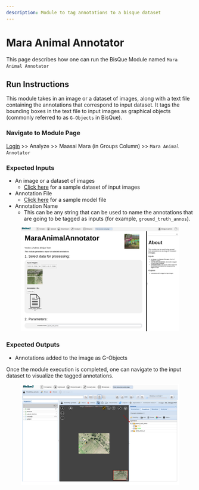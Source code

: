 ```yaml
---
description: Module to tag annotations to a bisque dataset
---
```


# Mara Animal Annotator

This page describes how one can run the BisQue Module named `Mara Animal Annotator`

## Run Instructions

This module takes in an image or a dataset of images, along with a text file containing the annotations that correspond to input dataset. It tags the bounding boxes in the text file to input images as graphical objects (commonly referred to as `G-Objects` in BisQue).

### Navigate to Module Page

[Login](../../login-signup.md) >> Analyze >> Maasai Mara (in Groups Column) >> `Mara Animal Annotator`

### Expected Inputs

* An image or a dataset of images
  * [Click here](https://bisque2.ece.ucsb.edu/client\_service/view?resource=https://bisque2.ece.ucsb.edu/data\_service/00-KiEfGPpfTrHigpoUtTjKgB) for a sample dataset of input images
* Annotation File
  * [Click here](https://bisque2.ece.ucsb.edu/client\_service/view?resource=https://bisque2.ece.ucsb.edu/data\_service/00-aZxfYuTBhne4uQSUv5Mkd) for a sample model file
* Annotation Name
  * This can be any string that can be used to name the annotations that are going to be tagged as inputs (for example, `ground_truth_annos`).

<figure><img src="../../../.gitbook/assets/image (21).png" alt=""><figcaption></figcaption></figure>

### Expected Outputs

* Annotations added to the image as G-Objects

Once the module execution is completed, one can navigate to the input dataset to visualize the tagged annotations.

<figure><img src="../../../.gitbook/assets/temp.jpg" alt=""><figcaption></figcaption></figure>
